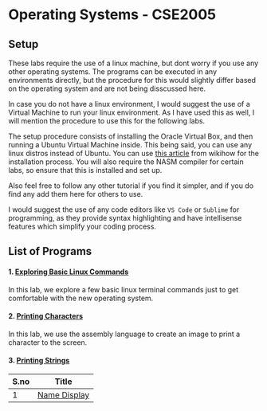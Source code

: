 # Operating Systems - CSE2005


## Setup

These labs require the use of a linux machine, but dont worry if you use any other operating systems. The programs can be executed in any environments directly, but the procedure for this would slightly differ based on the operating system and are not being disscussed here.

In case you do not have a linux environment, I would suggest the use of a Virtual Machine to run your linux environment. As I have used this as well, I will mention the procedure to use this for the following labs.

The setup procedure consists of installing the Oracle Virtual Box, and then running a Ubuntu Virtual Machine inside. This being said, you can use any linux distros instead of Ubuntu. You can use [this article](https://www.wikihow.com/Install-Ubuntu-on-VirtualBox) from wikihow for the installation process. You will also require the NASM compiler for certain labs, so ensure that this is installed and set up.

Also feel free to follow any other tutorial if you find it simpler, and if you do find any add them here for others to use.

I would suggest the use of any code editors like `VS Code` or `Sublime` for programming, as they provide syntax highlighting and have intellisense features which simplify your coding process.



## List of Programs

#### 1. [Exploring Basic Linux Commands](./Linux_Commands_Lab_1)

In this lab, we explore a few basic linux terminal commands just to get comfortable with the new operating system.


#### 2. [Printing Characters](./Printing_Characters_Lab_2)

In this lab, we use the assembly language to create an image to print a character to the screen.


#### 3. [Printing Strings](./Printing_Strings_Lab_3)

| S.no | Title |
| ---- | ----- |
| 1 | [Name Display](./Printing_Strings_Lab_3/print_name.asm) |
